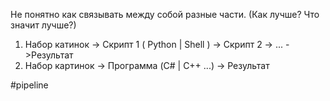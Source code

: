 Не понятно как связывать между собой разные части. (Как лучше? Что значит лучше?)
1. Набор катинок -> Скрипт 1 ( Python | Shell )  ->  Скрипт 2 -> ... ->Результат
2. Набор картинок -> Программа (C# | C++ ...) -> Результат







#pipeline